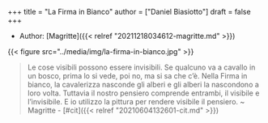 +++
title = "La Firma in Bianco"
author = ["Daniel Biasiotto"]
draft = false
+++

-   Author: [Magritte]({{< relref "20211218034612-magritte.md" >}})

{{< figure src="../media/img/la-firma-in-bianco.jpg" >}}

> Le cose visibili possono essere invisibili. Se qualcuno va a cavallo in un bosco, prima lo si vede, poi no, ma si sa che c’è. Nella Firma in bianco, la cavalerizza nasconde gli alberi e gli alberi la nascondono a loro volta. Tuttavia il nostro pensiero comprende entrambi, il visibile e l’invisibile. E io utilizzo la pittura per rendere visibile il pensiero.
> ~ Magritte - [#cit]({{< relref "20210604132601-cit.md" >}})
